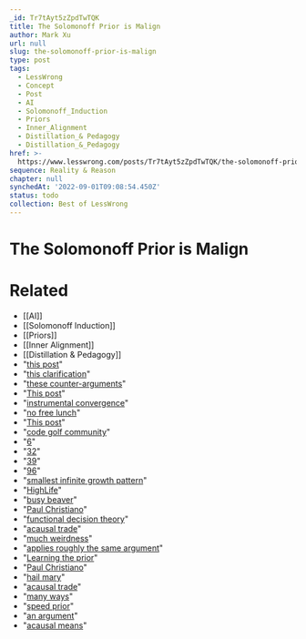 ```yaml
---
_id: Tr7tAyt5zZpdTwTQK
title: The Solomonoff Prior is Malign
author: Mark Xu
url: null
slug: the-solomonoff-prior-is-malign
type: post
tags:
  - LessWrong
  - Concept
  - Post
  - AI
  - Solomonoff_Induction
  - Priors
  - Inner_Alignment
  - Distillation_& Pedagogy
  - Distillation_&_Pedagogy
href: >-
  https://www.lesswrong.com/posts/Tr7tAyt5zZpdTwTQK/the-solomonoff-prior-is-malign
sequence: Reality & Reason
chapter: null
synchedAt: '2022-09-01T09:08:54.450Z'
status: todo
collection: Best of LessWrong
---
```


# The Solomonoff Prior is Malign


# Related

- [[AI]]
- [[Solomonoff Induction]]
- [[Priors]]
- [[Inner Alignment]]
- [[Distillation & Pedagogy]]
- "[this post](https://ordinaryideas.wordpress.com/2016/11/30/what-does-the-universal-prior-actually-look-like/)"
- "[this clarification](https://www.lesswrong.com/posts/jP3vRbtvDtBtgvkeb/clarifying-consequentialists-in-the-solomonoff-prior)"
- "[these counter-arguments](https://www.lesswrong.com/posts/Ecxevhvx85Y4eyFcu/weak-arguments-against-the-universal-prior-being-malign)"
- "[This post](https://www.lesswrong.com/posts/Kyc5dFDzBg4WccrbK/an-intuitive-explanation-of-solomonoff-induction#All_Algorithms)"
- "[instrumental convergence](https://www.wikiwand.com/en/Instrumental_convergence)"
- "[no free lunch](https://www.wikiwand.com/en/No_free_lunch_theorem)"
- "[This post](https://www.lesswrong.com/posts/peebMuCuscjkNvTnE/clarifying-the-malignity-of-the-universal-prior-the-lexical)"
- "[code golf community](https://codegolf.stackexchange.com/)"
- "[6](https://codegolf.stackexchange.com/a/149976)"
- "[32](https://codegolf.stackexchange.com/a/204279)"
- "[39](https://codegolf.stackexchange.com/a/12733)"
- "[96](https://codegolf.stackexchange.com/a/51975)"
- "[smallest infinite growth pattern](https://www.conwaylife.com/wiki/Infinite_growth)"
- "[HighLife](https://conwaylife.com/wiki/OCA:HighLife)"
- "[busy beaver](https://www.wikiwand.com/en/Busy_beaver)"
- "[Paul Christiano](https://www.lesswrong.com/posts/Ecxevhvx85Y4eyFcu/weak-arguments-against-the-universal-prior-being-malign?commentId=BtF3BcEbuH9Wjvmhe)"
- "[functional decision theory](https://arxiv.org/pdf/1710.05060.pdf)"
- "[acausal trade](https://www.nickbostrom.com/papers/porosity.pdf)"
- "[much weirdness](https://slatestarcodex.com/2018/04/01/the-hour-i-first-believed/)"
- "[applies roughly the same argument](https://www.lesswrong.com/posts/roA83jDvq7F2epnHK/better-priors-as-a-safety-problem)"
- "[Learning the prior](https://www.lesswrong.com/posts/SL9mKhgdmDKXmxwE4/learning-the-prior)"
- "[Paul Christiano](https://ordinaryideas.wordpress.com/2016/11/30/what-does-the-universal-prior-actually-look-like/)"
- "[hail mary](https://www.nickbostrom.com/papers/porosity.pdf)"
- "[acausal trade](https://wiki.lesswrong.com/wiki/Acausal_trade)"
- "[many ways](https://www.lesswrong.com/posts/3kN79EuT27trGexsq/when-is-unaligned-ai-morally-valuable#Do_any_AIs_deserve_our_sympathy_)"
- "[speed prior](https://www.wikiwand.com/en/Speed_prior)"
- "[an argument](https://www.lesswrong.com/posts/fM5ZWGDbnjb7ThNKJ/are-minimal-circuits-deceptive)"
- "[acausal means](https://wiki.lesswrong.com/wiki/Acausal_trade)"